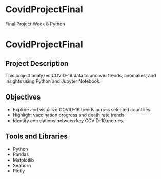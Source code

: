 # CovidProjectFinal
Final Project Week 8 Python
# CovidProjectFinal

## Project Description
This project analyzes COVID-19 data to uncover trends, anomalies, and insights using Python and Jupyter Notebook.

## Objectives
- Explore and visualize COVID-19 trends across selected countries.
- Highlight vaccination progress and death rate trends.
- Identify correlations between key COVID-19 metrics.

## Tools and Libraries
- Python
- Pandas
- Matplotlib
- Seaborn
- Plotly
